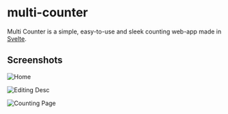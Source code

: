 # multi-counter

Multi Counter is a simple, easy-to-use and sleek counting web-app made in [Svelte](https://svelte.dev).

## Screenshots

![Home](https://cdn.has-cool.pics/dYpclTlCVY.png)

![Editing Desc](https://cdn.has-cool.pics/HiixmfdxeD.png)

![Counting Page](https://cdn.has-cool.pics/hcW2LKHLxM.png)